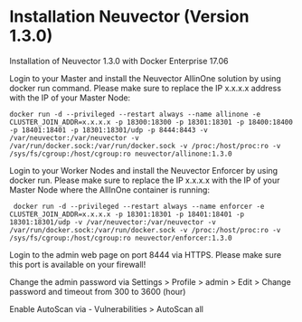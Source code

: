 # Installation Neuvector (Version 1.3.0)

Installation of Neuvector 1.3.0 with Docker Enterprise 17.06

Login to your Master and install the Neuvector AllinOne solution by using docker run command. Please make sure to replace the IP x.x.x.x address with the IP of your Master Node:
```
docker run -d --privileged --restart always --name allinone -e CLUSTER_JOIN_ADDR=x.x.x.x -p 18300:18300 -p 18301:18301 -p 18400:18400 -p 18401:18401 -p 18301:18301/udp -p 8444:8443 -v /var/neuvector:/var/neuvector -v /var/run/docker.sock:/var/run/docker.sock -v /proc:/host/proc:ro -v /sys/fs/cgroup:/host/cgroup:ro neuvector/allinone:1.3.0
```

Login to your Worker Nodes and install the Neuvector Enforcer by using docker run. Please make sure to replace the IP x.x.x.x with the IP of your Master Node where the AllInOne container is running:
```
 docker run -d --privileged --restart always --name enforcer -e CLUSTER_JOIN_ADDR=x.x.x.x -p 18301:18301 -p 18401:18401 -p 18301:18301/udp -v /var/neuvector:/var/neuvector -v /var/run/docker.sock:/var/run/docker.sock -v /proc:/host/proc:ro -v /sys/fs/cgroup:/host/cgroup:ro neuvector/enforcer:1.3.0
```

 Login to the admin web page on port 8444 via HTTPS. Please make sure this port is available on your firewall!

 Change the admin password via Settings > Profile > admin > Edit > Change password and timeout from 300 to 3600 (hour)

Enable AutoScan via - Vulnerabilities > AutoScan all
